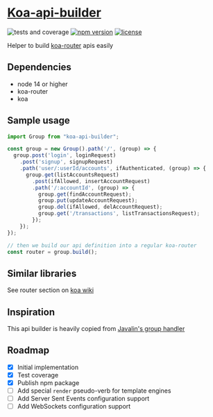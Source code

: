 # [Koa-api-builder](https://github.com/sombriks/koa-api-builder)

![tests and coverage](https://github.com/sombriks/koa-api-builder/actions/workflows/node.js.yml/badge.svg)
[![npm version](https://img.shields.io/npm/v/koa-api-builder?style=plastic)](https://www.npmjs.com/package/koa-api-builder)
[![license](https://img.shields.io/github/license/sombriks/koa-api-builder.svg)](LICENSE)

Helper to build [koa-router](https://github.com/koajs/router) apis easily

## Dependencies

- node 14 or higher 
- koa-router
- koa

## Sample usage

```javascript
import Group from "koa-api-builder";

const group = new Group().path('/', (group) => {
  group.post('login', loginRequest)
    .post('signup', signupRequest)
    .path('user/:userId/accounts', ifAuthenticated, (group) => {
      group.get(listAccountsRequest)
        .post(ifAllowed, insertAccountRequest)
        .path('/:accountId', (group) => {
          group.get(findAccountRequest);
          group.put(updateAccountRequest);
          group.del(ifAllowed, delAccountRequest);
          group.get('/transactions', listTransactionsRequest);
        });
    });
});

// then we build our api definition into a regular koa-router
const router = group.build();
```

## Similar libraries

See router section on [koa wiki](https://github.com/koajs/koa/wiki#routing-and-mounting)

## Inspiration

This api builder is heavily copied from [Javalin's group handler](https://javalin.io/documentation#handler-groups)

## Roadmap

- [X] Initial implementation
- [X] Test coverage
- [X] Publish npm package
- [ ] Add special `render` pseudo-verb for template engines
- [ ] Add Server Sent Events configuration support
- [ ] Add WebSockets configuration support
